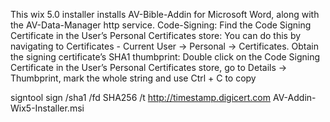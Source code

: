 ﻿This wix 5.0 installer installs AV-Bible-Addin for Microsoft Word, along with the AV-Data-Manager http service.
Code-Signing:
Find the Code Signing Certificate in the User’s Personal Certificates store: You can do this by navigating to Certificates - Current User → Personal → Certificates.
Obtain the signing certificate’s SHA1 thumbprint: Double click on the Code Signing Certificate in the User’s Personal Certificates store, go to Details → Thumbprint, mark the whole string and use Ctrl + C to copy

signtool sign /sha1 <thumprint> /fd SHA256 /t http://timestamp.digicert.com AV-Addin-Wix5-Installer.msi
